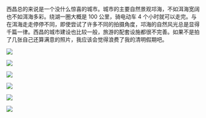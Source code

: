 西昌总的来说是一个没什么惊喜的城市。城市的主要自然景观邛海，不如洱海宽阔也不如洱海多彩。绕湖一圈大概是 100 公里，骑电动车 4 个小时就可以走完。与在洱海走走停停不同，即使尝试了许多不同的拍摄角度，邛海的自然风光总是显得千篇一律。西昌的城市建设也比较一般，旅游的配套设施都很不完善。如果不是拍了几张自己还算满意的照片，我应该会觉得浪费了我的清明假期吧。

![](https://oceanum.oss-cn-chengdu.aliyuncs.com/image/550ec1af673bd64a713540e8f2f345e4.jpeg)

![](https://oceanum.oss-cn-chengdu.aliyuncs.com/image/55471f41bb7cc3f6d0080a4c0861962b.jpeg)

![](https://oceanum.oss-cn-chengdu.aliyuncs.com/image/158c892d64d25bd2eb49c5c8e394b13b.jpeg)

![](https://oceanum.oss-cn-chengdu.aliyuncs.com/image/16250e92eb03d77ff8d993c8f00310b4.jpeg)

![](https://oceanum.oss-cn-chengdu.aliyuncs.com/image/6dfe3a5adbda2bfc9bc03048f707eb4d.jpeg)

![](https://oceanum.oss-cn-chengdu.aliyuncs.com/image/e17e66ed9a321d2b72c8e0ff2b978663.jpeg)

<!-- ##{"timestamp":1713661961}## -->